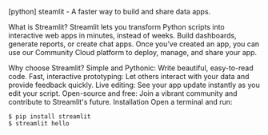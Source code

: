 [python] steamlit - A faster way to build and share data apps.

What is Streamlit?
Streamlit lets you transform Python scripts into interactive web apps in minutes, instead of weeks. Build dashboards, generate reports, or create chat apps. Once you’ve created an app, you can use our Community Cloud platform to deploy, manage, and share your app.

Why choose Streamlit?
Simple and Pythonic: Write beautiful, easy-to-read code.
Fast, interactive prototyping: Let others interact with your data and provide feedback quickly.
Live editing: See your app update instantly as you edit your script.
Open-source and free: Join a vibrant community and contribute to Streamlit's future.
Installation
Open a terminal and run:
    
    $ pip install streamlit
    $ streamlit hello


